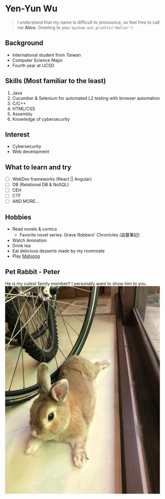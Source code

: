 # Yen-Yun Wu
> I understand that my name is difficult to pronounce, so feel free to call me **Alice**.
> Greeting to you: `System.out.println("Hello!")`

## Background
- International student from *Taiwan*
- Computer Science Major
- Fourth year at UCSD
 
## Skills (Most familiar to the least)
1. Java
2. Cucumber & Selenium for automated L2 testing with browser automation
3. C/C++
4. HTML/CSS
5. Assembly
6. Knowledge of cybersecurity

## Interest
- Cybersecurity
- Web development

## What to learn and try
- [ ] WebDev frameworks \(React || Angular\)
- [ ] DB \(Relational DB & NoSQL\)
- [ ] CEH
- [ ] CTF
- [ ] AND MORE...

## Hobbies
- Read novels & comics
  - Favorite novel series: Grave Robbers’ Chronicles \(盜墓筆記\)
- Watch Animation
- Drink tea
- Eat delicious desserts made by my roommate
- Play [Mahjong](https://www.maj-soul.com/#/home)

## Pet Rabbit - Peter
He is my cutest family member!! I personally want to show him to you.
![Peter: A very cute peter rabbit who is my family member](/peter.jpg)
